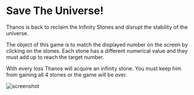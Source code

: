 # Save The Universe!

Thanos is back to reclaim the Infinity Stones and disrupt the stability of the universe.

The object of this game is to match the displayed number on the screen by clicking on the stones. Each stone has a different numerical value and they must add up to reach the target number.

With every loss Thanos will acquire an infinity stone. You must keep him from gaining all 4 stones or the game will be over.

![screenshot](assets/images/screenshot.PNG)